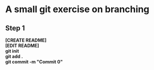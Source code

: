 # A small git exercise on branching

## Step 1

**[CREATE README]**  
**[EDIT README]**  
**git init**  
**git add .**  
**git commit -m "Commit 0"**
